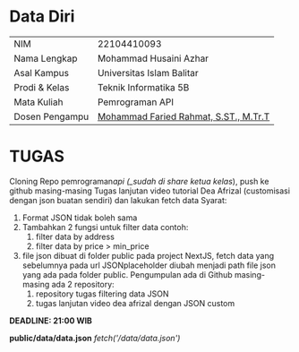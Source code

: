 # Data Diri

|  |  |
|--|--|
| NIM | 22104410093 |
| Nama Lengkap | Mohammad Husaini Azhar |
| Asal Kampus | Universitas Islam Balitar |
| Prodi & Kelas | Teknik Informatika 5B |
| Mata Kuliah | Pemrograman API |
| Dosen Pengampu | [Mohammad Faried Rahmat, S.ST., M.Tr.T](https://github.com/fariedrahmat) |

# TUGAS

Cloning Repo pemrograman*api (\_sudah di share ketua kelas*), push ke github masing-masing
Tugas lanjutan video tutorial Dea Afrizal (customisasi dengan json buatan sendiri) dan lakukan fetch data
Syarat:

1. Format JSON tidak boleh sama
2. Tambahkan 2 fungsi untuk filter data
   contoh:
   1. filter data by address
   2. filter data by price > min_price
3. file json dibuat di folder public pada project NextJS, fetch data yang sebelumnya pada url JSONplaceholder diubah menjadi path file json yang ada pada folder public.
   Pengumpulan ada di Github masing-masing
   ada 2 repository:
   1. repository tugas filtering data JSON
   2. tugas lanjutan video dea afrizal dengan JSON custom

**DEADLINE: 21:00 WIB**

**public/data/data.json**
_fetch('/data/data.json')_

